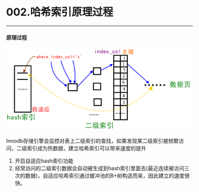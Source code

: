 # 002.哈希索引原理过程
___

#### 原理过程

![原理 .png](file/001.Mysql索引知识-图片/自适应hash索引原理.png)

Innodb存储引擎会监控对表上二级索引的查找，如果发现某二级索引被频繁访问，二级索引成为热数据，建立哈希索引可以带来速度的提升

1. 开启自适应hash索引功能
2. 经常访问的二级索引数据会自动被生成到hash索引里面去(最近连续被访问三次的数据)，自适应哈希索引通过缓冲池的B+树构造而来，因此建立的速度很快。